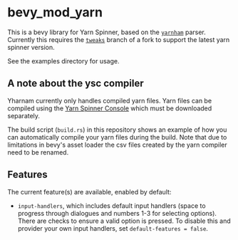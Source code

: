 # bevy_mod_yarn

This is a bevy library for Yarn Spinner, based on the
[`yarnham`](https://github.com/mystal/yharnam) parser. Currently this requires
the [`tweaks`](https://github.com/will-hart/yharnam/blob/tweaks) branch of a
fork to support the latest yarn spinner version.

See the examples directory for usage.

## A note about the ysc compiler

Yharnam currently only handles compiled yarn files. Yarn files can be compiled
using the [Yarn Spinner
Console](https://github.com/YarnSpinnerTool/YarnSpinner-Console) which must be
downloaded separately.

The build script (`build.rs`) in this repository shows an example of how you can
automatically compile your yarn files during the build. Note that due to
limitations in bevy's asset loader the csv files created by the yarn compiler
need to be renamed.

## Features

The current feature(s) are available, enabled by default:

- `input-handlers`, which includes default input handlers (space to progress
  through dialogues and numbers 1-3 for selecting options). There are checks to
  ensure a valid option is pressed. To disable this and provider your own input
  handlers, set `default-features = false`.
